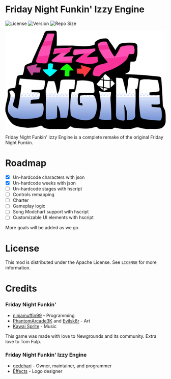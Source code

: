 # Friday Night Funkin' Izzy Engine

![License](https://img.shields.io/github/license/gedehari/Funkin-IzzyEngine?style=flat-square) ![Version](https://img.shields.io/github/v/release/gedehari/Funkin-IzzyEngine?style=flat-square) ![Repo Size](https://img.shields.io/github/repo-size/gedehari/Funkin-IzzyEngine?style=flat-square)

![Izzy Engine Logo](img/IzzyEngineLogo.svg)

Friday Night Funkin' Izzy Engine is a complete remake of the original Friday Night Funkin.

# Roadmap

- [x] Un-hardcode characters with json
- [x] Un-hardcode weeks with json
- [ ] Un-hardcode stages with hscript
- [ ] Controls remapping
- [ ] Charter
- [ ] Gameplay logic
- [ ] Song Modchart support with hscript
- [ ] Customizable UI elements with hscript

More goals will be added as we go.

# License

This mod is distributed under the Apache License. See `LICENSE` for more information.

# Credits

### Friday Night Funkin'

- [ninjamuffin99](https://twitter.com/ninja_muffin99) - Programming
- [PhantomArcade3K](https://twitter.com/phantomarcade3k) and [Evilsk8r](https://twitter.com/evilsk8r) - Art
- [Kawai Sprite](https://twitter.com/kawaisprite) - Music

This game was made with love to Newgrounds and its community. Extra love to Tom Fulp.

### Friday Night Funkin' Izzy Engine

- [gedehari](https://twitter.com/gedehari) - Owner, maintainer, and programmer
- [Effects](https://www.youtube.com/channel/UCRwExVyoZ3Nw5sBzAlRJ6fw) - Logo designer
